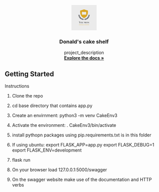 <div id="top"></div>
<!--
*** Thanks for checking out my project
*** Dr Donald O. Besong
-->


<!-- PROJECT LOGO -->
<br />
<div align="center">
  <a href="http://github.com/Donald-Besong/Cake_API">
    <img src="images/logo.png" alt="Logo" width="80" height="80">
  </a>

<h3 align="center">Donald's cake shelf</h3>

  <p align="center">
    project_description
    <br />
    <a href="http://github.com/Donald-Besong/Cake_API"><strong>Explore the docs »</strong></a>
  </p>
</div>



<!-- GETTING STARTED -->
## Getting Started

Instructions


1. Clone the repo
  
2. cd base directory that contains app.py
   
3. Create an envirnment:  python3 -m venv CakeEnv3

4. Activate the environment: . CakeEnv3/bin/activate

5. install pythopn packages using pip.requirements.txt is in this 
   folder
   
6. If using ubuntu:
export FLASK_APP=app.py
export FLASK_DEBUG=1
export FLASK_ENV=development

7. flask run

8. On your browser load 127.0.0.1:5000/swagger
9. On the swagger website make use of the documentation and HTTP verbs
